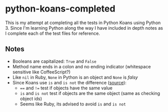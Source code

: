# python-koans-completed

This is my attempt at completing all the tests in Python Koans using Python 3. Since I'm learning Python along the way I have included 
in depth notes as I complete each of the test files for reference.

## Notes

* Booleans are capitalized: `True` and `False`
* Method name ends in a colon and no ending indicator (whitespace sensitive like CoffeeScript?)
* Like `nil` in Ruby, `None` in Python is an object and `None` is *falsy*
* Since Koans use `is` and `is not` the difference ([source](http://stackoverflow.com/a/4485254/941579)):
  * `==` and `!=` test if objects have the same value
  * `is` and `is not` test if objects are the same object (same as checking object ids)
  * Seems like Ruby, its advised to avoid `is` and `is not`
